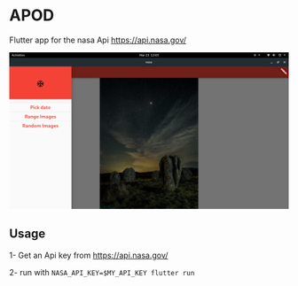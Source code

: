# APOD

Flutter app for the nasa Api https://api.nasa.gov/

<img src="./demo.png">

## Usage

1- Get an Api key from https://api.nasa.gov/

2- run with `NASA_API_KEY=$MY_API_KEY flutter run` 
